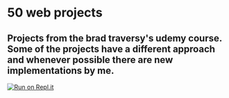 # 50 web projects
## Projects from the brad traversy's udemy course. Some of the projects have a different approach and whenever possible there are new implementations by me.

[![Run on Repl.it](https://replit.com/badge/github/buentellopc/user-react.git)](https://replit.com/new/github/buentellopc/user-react.git)